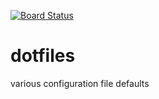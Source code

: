 [![Board Status](https://blurredimages.visualstudio.com/9905f4c1-fb3c-45cf-bf87-89ed89c1fe67/14f42be9-7bcd-4c44-8148-332a66bab38d/_apis/work/boardbadge/631bc2c1-7ff8-47a3-8ee8-6401fa3d074c)](https://blurredimages.visualstudio.com/9905f4c1-fb3c-45cf-bf87-89ed89c1fe67/_boards/board/t/14f42be9-7bcd-4c44-8148-332a66bab38d/Microsoft.RequirementCategory)
# dotfiles
various configuration file defaults 
